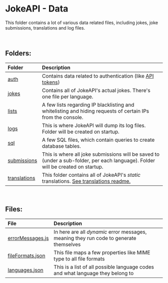 # JokeAPI - Data
This folder contains a lot of various data related files, including jokes, joke submissions, translations and log files.  

<br>

## Folders:

| Folder | Description |
| :-- | :-- |
| [auth](./auth/) | Contains data related to authentication (like [API tokens](https://jokeapi.dev/#api-tokens)) |
| [jokes](./jokes/) | Contains all of JokeAPI's actual jokes. There's one file per language. |
| [lists](./lists/) | A few lists regarding IP blacklisting and whitelisting and hiding requests of certain IPs from the console. |
| [logs](./logs/) | This is where JokeAPI will dump its log files. Folder will be created on startup. |
| [sql](./sql/) | A few SQL files, which contain queries to create database tables. |
| [submissions](./submissions/) | This is where all joke submissions will be saved to (under a sub-folder, per each language). Folder will be created on startup. |
| [translations](./translations/) | This folder contains all of JokeAPI's *static* translations. [See translations readme.](./translations/README.md#readme) |

<br>

## Files:

| File | Description |
| :-- | :-- |
| [errorMessages.js](./errorMessages.js) | In here are all *dynamic* error messages, meaning they run code to generate themselves |
| [fileFormats.json](./fileFormats.json) | This file maps a few properties like MIME type to all file formats |
| [languages.json](./languages.json) | This is a list of all possible language codes and what language they belong to |
